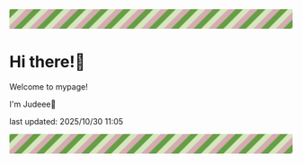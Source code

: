 <!-- Header image -->
<img src="./pokemon/pokemon_37.png" width="1000">

# Hi there!👋

Welcome to mypage!

I'm Judeee🐷

last updated: 2025/10/30 11:05

<!-- Footer image -->
<img src="./pokemon/pokemon_37.png" width="1000">
